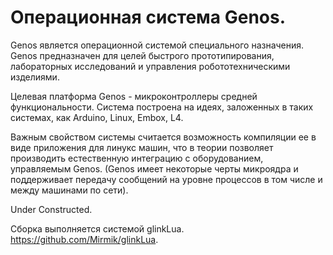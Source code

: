 Операционная система Genos.
===========================

Genos является операционной системой специального назначения. Genos предназначен для целей быстрого прототипирования, лабораторных исследований и управления робототехническими изделиями.

Целевая платформа Genos - микроконтроллеры средней функциональности. Система построена на идеях, заложенных в таких системах, как Arduino, Linux, Embox, L4.

Важным свойством системы считается возможность компиляции ее в виде приложения для линукс машин, что в теории позволяет производить естественную интеграцию с оборудованием, управляемым Genos. (Genos имеет некоторые черты микроядра и поддерживает передачу сообщений на уровне процессов в том числе и между машинами по сети).

Under Constructed.

Сборка выполняется системой glinkLua. 
https://github.com/Mirmik/glinkLua.